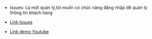 - Issues: Là một quản lý,tôi muốn có chức năng đăng nhập để quản lý thông tin khách hàng

- <a href="https://github.com/truonganhhoang/INT2208-8-2019/issues/162"> Link Issues</a>

- <a href="https://www.youtube.com/watch?v=uC032yAUQzk&t=70s"> Link demo Youtube</a>
